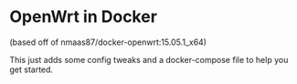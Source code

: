 OpenWrt in Docker
===============

(based off of nmaas87/docker-openwrt:15.05.1_x64)

This just adds some config tweaks and a docker-compose file to help you get
started.
